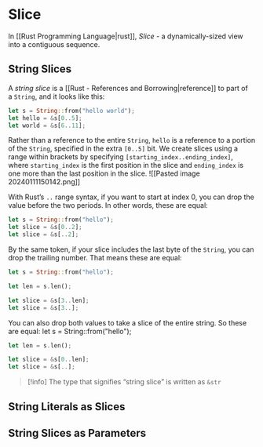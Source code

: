 # Slice
In [[Rust Programming Language|rust]], *Slice* - a dynamically-sized view into a contiguous sequence.

## String Slices
A *string slice* is a [[Rust - References and Borrowing|reference]] to part of a `String`, and it looks like this:
```Rust
let s = String::from("hello world");
let hello = &s[0..5];
let world = &s[6..11];
```
Rather than a reference to the entire `String`, `hello` is a reference to a portion of the `String`, specified in the extra `[0..5]` bit. We create slices using a range within brackets by specifying `[starting_index..ending_index]`, where `starting_index` is the first position in the slice and `ending_index` is one more than the last position in the slice.
![[Pasted image 20240111150142.png]]

With Rust’s `..` range syntax, if you want to start at index 0, you can drop the value before the two periods. In other words, these are equal:
```Rust
let s = String::from("hello");
let slice = &s[0..2];
let slice = &s[..2];
```
By the same token, if your slice includes the last byte of the `String`, you can drop the trailing number. That means these are equal:
```Rust
let s = String::from("hello");

let len = s.len();

let slice = &s[3..len];
let slice = &s[3..];
```
You can also drop both values to take a slice of the entire string. So these are equal:
let s = String::from("hello");
```Rust
let len = s.len();

let slice = &s[0..len];
let slice = &s[..];
```

> [!info]
> The type that signifies “string slice” is written as `&str`

## String Literals as Slices

## String Slices as Parameters
